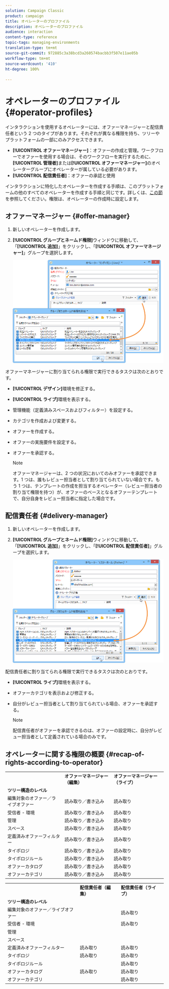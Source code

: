 ```yaml
---
solution: Campaign Classic
product: campaign
title: オペレーターのプロファイル
description: オペレーターのプロファイル
audience: interaction
content-type: reference
topic-tags: managing-environments
translation-type: tm+mt
source-git-commit: 972885c3a38bcd3a260574bacbb3f507e11ae05b
workflow-type: tm+mt
source-wordcount: '410'
ht-degree: 100%

---
```



# オペレーターのプロファイル{#operator-profiles}

インタラクションを使用するオペレーターには、オファーマネージャーと配信責任者という 2 つのタイプがあります。それぞれが異なる権限を持ち、ツリーやプラットフォームの一部にのみアクセスできます。

* **[!UICONTROL オファーマネージャー]**：オファーの作成と管理。ワークフローでオファーを使用する場合は、そのワークフローを実行するために、**[!UICONTROL 管理者]**&#x200B;または&#x200B;**[!UICONTROL オファーマネージャー]**&#x200B;のオペレーターグループにオペレーターが属している必要があります。
* **[!UICONTROL 配信責任者]**：オファーの承認と使用

インタラクションに特化したオペレーターを作成する手順は、このプラットフォームの他のすべてのオペレーターを作成する手順と同じです。詳しくは、[この節](../../platform/using/access-management.md#creating-an-operator)を参照してください。権限は、オペレーターの作成時に設定します。

## オファーマネージャー {#offer-manager}

1. 新しいオペレーターを作成します。
1. **[!UICONTROL グループとネームド権限]**&#x200B;ウィンドウに移動して、「**[!UICONTROL 追加]**」をクリックし、「**[!UICONTROL オファーマネージャー]**」グループを選択します。

   ![](assets/offer_operators_create_001.png)

オファーマネージャーに割り当てられる権限で実行できるタスクは次のとおりです。

* **[!UICONTROL デザイン]**&#x200B;環境を修正する。
* **[!UICONTROL ライブ]**&#x200B;環境を表示する。
* 管理機能（定義済みスペースおよびフィルター）を設定する。
* カテゴリを作成および変更する。
* オファーを作成する。
* オファーの実施要件を設定する。
* オファーを承認する。

   >[!NOTE]
   >
   >オファーマネージャーは、2 つの状況においてのみオファーを承認できます。1 つは、誰もレビュー担当者として割り当てられていない場合です。もう 1 つは、テンプレートの作成を担当するオペレーター（レビュー担当者の割り当て権限を持つ）が、オファーのベースとなるオファーテンプレートで、自分自身をレビュー担当者に指定した場合です。

## 配信責任者 {#delivery-manager}

1. 新しいオペレーターを作成します。
1. **[!UICONTROL グループとネームド権限]**&#x200B;ウィンドウに移動して、「**[!UICONTROL 追加]**」をクリックし、「**[!UICONTROL 配信責任者]**」グループを選択します。

   ![](assets/offer_operators_create_002.png)

配信責任者に割り当てられる権限で実行できるタスクは次のとおりです。

* **[!UICONTROL ライブ]**&#x200B;環境を表示する。
* オファーカテゴリを表示および修正する。
* 自分がレビュー担当者として割り当てられている場合、オファーを承認する。

   >[!NOTE]
   >
   >配信責任者がオファーを承認できるのは、オファーの設定時に、自分がレビュー担当者として定義されている場合のみです。

## オペレーターに関する権限の概要 {#recap-of-rights-according-to-operator}

<table> 
 <tbody> 
  <tr> 
   <td> </td> 
   <td> <strong>オファーマネージャー（編集）</strong><br /> </td> 
   <td> <strong>オファーマネージャー（ライブ）</strong><br /> </td> 
  </tr> 
  <tr> 
   <td> <strong>ツリー構造のレベル</strong><br /> </td> 
   <td> </td> 
   <td> </td> 
  </tr> 
  <tr> 
   <td> 編集対象のオファー／ライブオファー<br /> </td> 
   <td> 読み取り／書き込み<br /> </td> 
   <td> 読み取り<br /> </td> 
  </tr> 
  <tr> 
   <td> 受信者 - 環境<br /> </td> 
   <td> 読み取り／書き込み<br /> </td> 
   <td> 読み取り<br /> </td> 
  </tr> 
  <tr> 
   <td> 管理<br /> </td> 
   <td> 読み取り／書き込み<br /> </td> 
   <td> 読み取り<br /> </td> 
  </tr> 
  <tr> 
   <td> スペース<br /> </td> 
   <td> 読み取り／書き込み<br /> </td> 
   <td> 読み取り<br /> </td> 
  </tr> 
  <tr> 
   <td> 定義済みオファーフィルター<br /> </td> 
   <td> 読み取り／書き込み<br /> </td> 
   <td> 読み取り<br /> </td> 
  </tr> 
  <tr> 
   <td> タイポロジ<br /> </td> 
   <td> 読み取り／書き込み<br /> </td> 
   <td> 読み取り<br /> </td> 
  </tr> 
  <tr> 
   <td> タイポロジルール<br /> </td> 
   <td> 読み取り／書き込み<br /> </td> 
   <td> 読み取り<br /> </td> 
  </tr> 
  <tr> 
   <td> オファーカタログ<br /> </td> 
   <td> 読み取り／書き込み<br /> </td> 
   <td> 読み取り<br /> </td> 
  </tr> 
  <tr> 
   <td> オファーカテゴリ<br /> </td> 
   <td> 読み取り／書き込み<br /> </td> 
   <td> 読み取り<br /> </td> 
  </tr> 
 </tbody> 
</table>

<table> 
 <tbody> 
  <tr> 
   <td> </td> 
   <td> <strong>配信責任者（編集）</strong><br /> </td> 
   <td> <strong>配信責任者（ライブ）</strong><br /> </td> 
  </tr> 
  <tr> 
   <td> <strong>ツリー構造のレベル</strong><br /> </td> 
   <td> </td> 
   <td> </td> 
  </tr> 
  <tr> 
   <td> 編集対象のオファー／ライブオファー<br /> </td> 
   <td> </td> 
   <td> 読み取り<br /> </td> 
  </tr> 
  <tr> 
   <td> 受信者 - 環境<br /> </td> 
   <td> </td> 
   <td> 読み取り<br /> </td> 
  </tr> 
  <tr> 
   <td> 管理<br /> </td> 
   <td> </td> 
   <td> </td> 
  </tr> 
  <tr> 
   <td> スペース<br /> </td> 
   <td> </td> 
   <td> </td> 
  </tr> 
  <tr> 
   <td> 定義済みオファーフィルター<br /> </td> 
   <td> 読み取り<br /> </td> 
   <td> 読み取り<br /> </td> 
  </tr> 
  <tr> 
   <td> タイポロジ<br /> </td> 
   <td> 読み取り<br /> </td> 
   <td> 読み取り<br /> </td> 
  </tr> 
  <tr> 
   <td> タイポロジルール<br /> </td> 
   <td> </td> 
   <td> 読み取り<br /> </td> 
  </tr> 
  <tr> 
   <td> オファーカタログ<br /> </td> 
   <td> 読み取り<br /> </td> 
   <td> 読み取り<br /> </td> 
  </tr> 
  <tr> 
   <td> オファーカテゴリ<br /> </td> 
   <td> </td> 
   <td> 読み取り<br /> </td> 
  </tr> 
 </tbody> 
</table>

